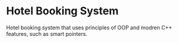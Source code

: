 # Hotel Booking System

Hotel booking system that uses principles of OOP and modren C++ features, such as smart pointers.
